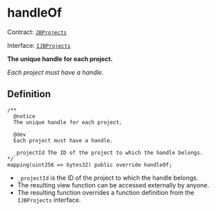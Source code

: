 # handleOf

Contract: [`JBProjects`](../)

Interface: [`IJBProjects`](../../../interfaces/ijbprojects.md)

**The unique handle for each project.**

_Each project must have a handle._

## Definition

```solidity
/** 
  @notice 
  The unique handle for each project.

  @dev
  Each project must have a handle.

  _projectId The ID of the project to which the handle belongs.
*/
mapping(uint256 => bytes32) public override handleOf;
```

* `_projectId` is the ID of the project to which the handle belongs.
* The resulting view function can be accessed externally by anyone.
* The resulting function overrides a function definition from the `IJBProjects` interface.
